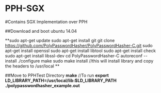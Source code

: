 # PPH-SGX
#Contains SGX Implementation over PPH

##Download and boot ubuntu 14.04


**sudo apt-get update
sudo apt-get install git
git clone https://github.com/PolyPasswordHasher/PolyPasswordHasher-C.git
sudo apt-get install openssl
sudo apt-get install libtool
sudo apt-get install check
sudo apt-get install libssl-dev
cd PolyPasswordHasher-C
autoreconf --install
./configure
make
sudo make install //this will install library and copy the headers to /usr/local
**

##Move to PPHTest Directory
**make**
//To run
**export LD_LIBRARY_PATH=/usr/local/lib:$LD_LIBRARY_PATH
./polypasswordhasher_example.out**

